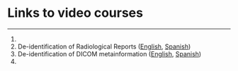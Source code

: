 # Links to video courses
-------------------------

1. 
2. De-identification of Radiological Reports ([English](https://drive.google.com/file/d/1NWCm_rZ8T70JfTJiaHu_C9sqTgLEVPGu/view?usp=sharing), [Spanish](https://drive.google.com/file/d/1IvrqCE_OpGAa_jyWSHurzz4k4QW322NV/view?usp=sharing))
3. De-identification of DICOM metainformation ([English](https://drive.google.com/file/d/11CyefiglAXY1ePunfKq0wFbfIw2ZlPEY/view?usp=sharing), [Spanish](https://drive.google.com/file/d/16nuL--_5LrTTHa_XMot3aRmRTQR30KL4/view?usp=sharing)) 
4.

 
